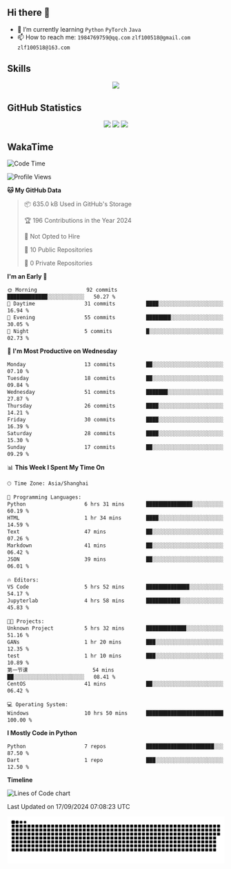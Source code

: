 ## Hi there 👋

- 🌱 I’m currently learning `Python` `PyTorch` `Java`
- 📫 How to reach me: `1984769759@qq.com` `zlf100518@gmail.com` `zlf100518@163.com`

## Skills
<div align="center"> <img src="https://skillicons.dev/icons?i=python,linux,git,github,html,css,js" /> </div>

## GitHub Statistics

<div align="center">
  <img src="https://github-readme-stats.vercel.app/api?username=mrcchenfeng&show_icons=true&theme=tokyonight" />
  <img src="https://github-readme-stats.vercel.app/api/top-langs/?username=mrcchenfeng&show_icons=true&theme=tokyonight" />
  <img src="https://github-readme-activity-graph.vercel.app/graph?username=mrcchenfeng&theme=xcode" />
</div>

## WakaTime

<!--START_SECTION:waka-->
![Code Time](http://img.shields.io/badge/Code%20Time-97%20hrs%206%20mins-blue)

![Profile Views](http://img.shields.io/badge/Profile%20Views-0-blue)

**🐱 My GitHub Data** 

> 📦 635.0 kB Used in GitHub's Storage 
 > 
> 🏆 196 Contributions in the Year 2024
 > 
> 🚫 Not Opted to Hire
 > 
> 📜 10 Public Repositories 
 > 
> 🔑 0 Private Repositories 
 > 
**I'm an Early 🐤** 

```text
🌞 Morning                92 commits          █████████████░░░░░░░░░░░░   50.27 % 
🌆 Daytime                31 commits          ████░░░░░░░░░░░░░░░░░░░░░   16.94 % 
🌃 Evening                55 commits          ████████░░░░░░░░░░░░░░░░░   30.05 % 
🌙 Night                  5 commits           █░░░░░░░░░░░░░░░░░░░░░░░░   02.73 % 
```
📅 **I'm Most Productive on Wednesday** 

```text
Monday                   13 commits          ██░░░░░░░░░░░░░░░░░░░░░░░   07.10 % 
Tuesday                  18 commits          ██░░░░░░░░░░░░░░░░░░░░░░░   09.84 % 
Wednesday                51 commits          ███████░░░░░░░░░░░░░░░░░░   27.87 % 
Thursday                 26 commits          ████░░░░░░░░░░░░░░░░░░░░░   14.21 % 
Friday                   30 commits          ████░░░░░░░░░░░░░░░░░░░░░   16.39 % 
Saturday                 28 commits          ████░░░░░░░░░░░░░░░░░░░░░   15.30 % 
Sunday                   17 commits          ██░░░░░░░░░░░░░░░░░░░░░░░   09.29 % 
```


📊 **This Week I Spent My Time On** 

```text
🕑︎ Time Zone: Asia/Shanghai

💬 Programming Languages: 
Python                   6 hrs 31 mins       ███████████████░░░░░░░░░░   60.19 % 
HTML                     1 hr 34 mins        ████░░░░░░░░░░░░░░░░░░░░░   14.59 % 
Text                     47 mins             ██░░░░░░░░░░░░░░░░░░░░░░░   07.26 % 
Markdown                 41 mins             ██░░░░░░░░░░░░░░░░░░░░░░░   06.42 % 
JSON                     39 mins             ██░░░░░░░░░░░░░░░░░░░░░░░   06.01 % 

🔥 Editors: 
VS Code                  5 hrs 52 mins       ██████████████░░░░░░░░░░░   54.17 % 
Jupyterlab               4 hrs 58 mins       ███████████░░░░░░░░░░░░░░   45.83 % 

🐱‍💻 Projects: 
Unknown Project          5 hrs 32 mins       █████████████░░░░░░░░░░░░   51.16 % 
GANs                     1 hr 20 mins        ███░░░░░░░░░░░░░░░░░░░░░░   12.35 % 
test                     1 hr 10 mins        ███░░░░░░░░░░░░░░░░░░░░░░   10.89 % 
第一节课                     54 mins             ██░░░░░░░░░░░░░░░░░░░░░░░   08.41 % 
CentOS                   41 mins             ██░░░░░░░░░░░░░░░░░░░░░░░   06.42 % 

💻 Operating System: 
Windows                  10 hrs 50 mins      █████████████████████████   100.00 % 
```

**I Mostly Code in Python** 

```text
Python                   7 repos             ██████████████████████░░░   87.50 % 
Dart                     1 repo              ███░░░░░░░░░░░░░░░░░░░░░░   12.50 % 
```



**Timeline**

![Lines of Code chart](https://raw.githubusercontent.com/mrcchenfeng/mrcchenfeng/main/assets/bar_graph.png)


 Last Updated on 17/09/2024 07:08:23 UTC
<!--END_SECTION:waka-->

<div align="center"><img src="./assets/github-snake-dark.svg" /></div>
